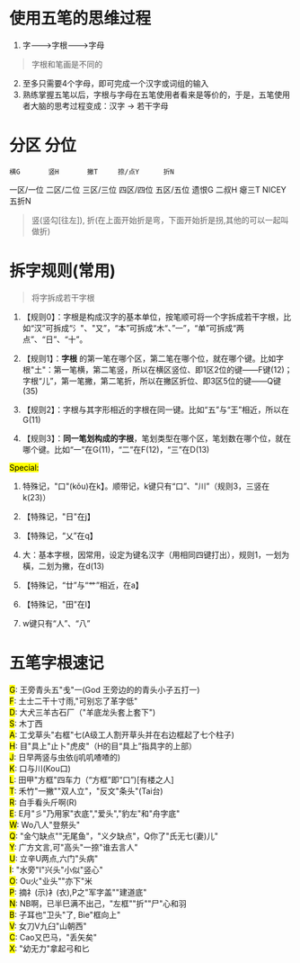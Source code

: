 # 使用五笔的思维过程
1. 字--->字根--->字母  
> 字根和笔画是不同的  

2. 至多只需要4个字母，即可完成一个汉字或词组的输入  
3. 熟练掌握五笔以后，字根与字母在五笔使用者看来是等价的，于是，五笔使用者大脑的思考过程变成：汉字 → 若干字母  
# 分区 分位
    横G       竖H       撇T     捺/点Y      折N
一区/一位 二区/二位 三区/三位 四区/四位 五区/五位
   遗恨G     二叔H     瘪三T    NICEY     五折N
> 竖(竖勾[往左]), 折(在上面开始折是弯，下面开始折是拐,其他的可以一起叫做折)

# 拆字规则(常用)
> 将字拆成若干字根  

1. 【规则0】：字根是构成汉字的基本单位，按笔顺可将一个字拆成若干字根，比如“汉”可拆成“氵"、"又”，“本”可拆成“木“、”一”，“单”可拆成“两点”、“日”、“十”。  

2. 【规则1】：**字根** 的第一笔在哪个区，第二笔在哪个位，就在哪个键。比如字根"土"：第一笔横，第二笔竖，所以在横区竖位、即1区2位的键——F键(12)；字根“儿”，第一笔撇，第二笔折，所以在撇区折位、即3区5位的键——Q键(35)  

3. 【规则2】：字根与其字形相近的字根在同一键。比如“五”与“王”相近，所以在G(11)  

4. 【规则3】：**同一笔划构成的字根**，笔划类型在哪个区，笔划数在哪个位，就在哪个键。比如“一”在G(11)，“二”在F(12)，“三”在D(13)  

<mark>Special:</mark>  
1. 特殊记，"口"(kǒu)在k】。顺带记，k键只有“口”、"川”（规则3，三竖在k(23)）  

2. 【特殊记，"日"在j】  

3. 【特殊记，“乂”在q】  

4.  大：基本字根，因常用，设定为键名汉字（用相同四键打出），规则1，一划为橫，二划为撇，在d(13)  

5. 【特殊记，“廿”与“艹”相近，在a】  

6. 【特殊记，"田"在l】  

7.  w键只有“人”、“八”  

# 五笔字根速记

<mark>G</mark>: 王旁青头五"戋"一(God 王旁边的的青头小子五打一)  
<mark>F</mark>: 土士二干十寸雨,"可别忘了革字低"  
<mark>D</mark>: 大犬三羊古石厂（"羊底龙头套上套下")  
<mark>S</mark>: 木丁西  
<mark>A</mark>: 工戈草头"右框"七(A级工人割开草头并在右边框起了七个柱子)  
<mark>H</mark>: 目"具上"止卜"虎皮"（H的目“具上”指具字的上部）  
<mark>J</mark>: 日早两竖与虫依(j叽叽喳喳的)  
<mark>K</mark>: 口与川(Kou口)  
<mark>L</mark>: 田甲"方框"四车力（“方框”即“口”)[有楼之人]  
<mark>T</mark>: 禾竹"一撇""双人立"，"反文"条头"(Tai台)  
<mark>R</mark>: 白手看头斤啊(R)  
<mark>E</mark>: E月"彡"乃用家"衣底","爱头","豹左"和"舟字底"  
<mark>W</mark>: Wo八人"登祭头"  
<mark>Q</mark>: "金勺缺点""无尾鱼"，"义夕缺点"，Q你了"氏无七(妻)儿"  
<mark>Y</mark>: 广方文言,可"高头"一捺"谁去言人"  
<mark>U</mark>: 立辛U两点,六门"头病"  
<mark>I</mark>:  "水旁"I"兴头"小似"竖心"  
<mark>O</mark>: Ou火"业头""亦下"米  
<mark>P</mark>: 摘礻(示)衤(衣),P之"军字盖""建道底"  
<mark>N</mark>: NB啊，已半巳满不出己，"左框""折""尸"心和羽  
<mark>B</mark>: 子耳也"卫头"了, Bie"框向上"  
<mark>V</mark>: 女刀V九臼"山朝西"  
<mark>C</mark>: Cao又巴马，"丢矢矣"  
<mark>X</mark>: "幼无力"拿起弓和匕  


